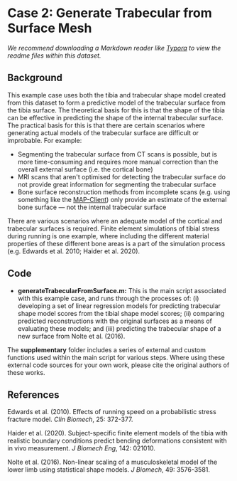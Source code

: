 # Case 2: Generate Trabecular from Surface Mesh

*We recommend downloading a Markdown reader like [Typora](https://typora.io/) to view the readme files within this dataset.*

## Background

This example case uses both the tibia and trabecular shape model created from this dataset to form a predictive model of the trabecular surface from the tibia surface. The theoretical basis for this is that the shape of the tibia can be effective in predicting the shape of the internal trabecular surface. The practical basis for this is that there are certain scenarios where generating actual models of the trabecular surface are difficult or improbable. For example:

- Segmenting the trabecular surface from CT scans is possible, but is more time-consuming and requires more manual correction than the overall external surface (i.e. the cortical bone)
- MRI scans that aren't optimised for detecting the trabecular surface do not provide great information for segmenting the trabecular surface
- Bone surface reconstruction methods from incomplete scans (e.g. using something like the [MAP-Client](https://simtk.org/projects/map)) only provide an estimate of the external bone surface — not the internal trabecular surface

There are various scenarios where an adequate model of the cortical and trabecular surfaces is required. Finite element simulations of tibial stress during running is one example, where including the different material properties of these different bone areas is a part of the simulation process (e.g. Edwards et al. 2010; Haider et al. 2020).

## Code

- **generateTrabecularFromSurface.m:** This is the main script associated with this example case, and runs through the processes of: (i) developing a set of linear regression models for predicting trabecular shape model scores from the tibial shape model scores; (ii) comparing predicted reconstructions with the original surfaces as a means of evaluating these models; and (iii) predicting the trabecular shape of a new surface from Nolte et al. (2016).

The **supplementary** folder includes a series of external and custom functions used within the main script for various steps. Where using these external code sources for your own work, please cite the original authors of these works.

## References

Edwards et al. (2010). Effects of running speed on a probabilistic stress fracture model. *Clin Biomech*, 25: 372-377.

Haider et al. (2020). Subject-specific finite element models of the tibia with realistic boundary conditions predict bending deformations consistent with in vivo measurement. *J Biomech Eng*, 142: 021010. 

Nolte et al. (2016). Non-linear scaling of a musculoskeletal model of the lower limb using statistical shape models. *J Biomech*, 49: 3576-3581.
